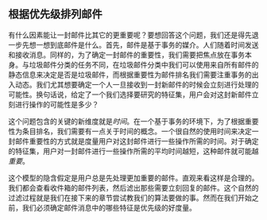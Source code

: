 ## 根据优先级排列邮件

有什么因素能让一封邮件比其它的更重要呢？要想回答这个问题，我们还是得先退一步先想一想到底邮件是什么。首先，邮件是基于事务的媒介。人们随着时间发送和接收消息。同样的，为了确定一封邮件的重要性，我们需要把焦点放在事务本身。与垃圾邮件分类的任务不同，在垃圾邮件分类中我们可以使用来自所有邮件的静态信息来决定是否是垃圾邮件，而根据重要性为邮件排名我们需要注重事务的出入动态。我们尤其想要确定一个人一旦接收到一封新邮件的时候会立刻进行处理的可能性。换句话说，给定了一个我们选择要研究的特征集，用户会对这封新邮件立刻进行操作的可能性是多少？  

这个问题包含的关键的新维度就是*时间*。在一个基于事务的环境下，为了根据重要性为条目排名，我们需要有一点关于时间的概念。一个很自然的使用时间来决定一封邮件重要性的方式就是度量用户对这封邮件进行一些操作所需的时间。对于确定的特征集，用户对一封邮件进行一些操作所需的平均时间越短，这种邮件就可能越*重要*。  

这个模型的隐含假定是用户总是先处理更加重要的邮件。直观来看这样是合理的。我们都会查看收件箱的邮件列表，然后滤出那些需要立刻回复的邮件。这个自然的过滤过程就是我们在接下来的章节尝试教我们的算法要做的事。然而在我们开始之前，我们必须确定邮件消息中的哪些特征是优先级的好度量。  
